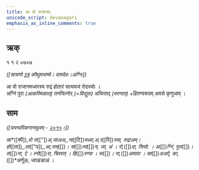 ```yaml
---
title: आ वो राजानम्  
unicode_script: devanagari  
emphasis_as_inline_comments: true
---   
```


## ऋक्

१ १ २ ०७०७

*([सायणो [ऽत्र](https://archive.org/details/SamaVedaSanhitaWithSayanabhashyaVolume1SatyavrataSamasrami1874bis/page/n247&sa=D&ust=1542564218916000) कौथुमभाष्ये। वामदेवः।अग्निः])*

आ वो राजानमध्वरस्य रुद्रं होतारं सत्ययजं रोदस्योः  ।  
अग्निं पुरा *(आकस्मिकात्)* तनयित्नोर् *(=विद्युतः)* अचित्ताद् *(मरणात्)* +हिरण्यरूपम् अवसे कृणुध्वम्  ।

## साम

*([पारम्परिकगानमूलम् - [२०१५](https://archive.org/stream/sAmaveda-jaiminIya-paravastu-paramparA-docs/UDAKA%2520SAANTHI%2520SAAMAANI#page/n2/mode/1up&sa=D&ust=1542425956390000)।])*


आ*([क्पै])*,वो रा*(["])*अ,जाअअ,,ना*([टि])*मध्वा,अ,र*([पि])*स्या, रुद्राअम्।
हो*([ता])*,,ता*(["प])*,,आ,राम्*([])*। स*([])*त्य*([])*य, जा, अं ।  रो,*([])*दा, सियो: ।
अ*([])*ग्निं, पुरा*([])*। त*([])*ना, ऐ । त्नो*([])*रा, चित्तात् । हि*([])*रण्या । रू*([])*। पा,*([])*अमावा । सा*([])*अअऐ, का,*([])*अर्णूऊ, ध्वाङङाअं ।  
